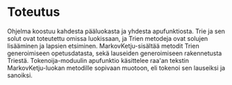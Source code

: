 # Toteutus

Ohjelma koostuu kahdesta pääluokasta ja yhdesta apufunktiosta. Trie ja sen solut ovat toteutettu omissa luokissaan, ja Trien metodeja ovat solujen lisääminen ja lapsien etsiminen. MarkovKetju-sisältää metodit Trien generoimiseen opetusdatasta, sekä lauseiden generoimiseen rakennetusta Triestä. Tokenoija-moduulin apufunktio käsittelee raa'an tekstin MarkovKetju-luokan metodille sopivaan muotoon, eli tokenoi sen lauseiksi ja sanoiksi.